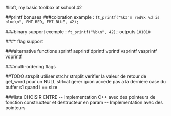 #libft, my basic toolbox at school 42

##printf bonuses
###coloration
example : ``ft_printf("%kI'm red%k %d is blue\n", FMT_RED, FMT_BLUE, 42);``

###binary support
exemple : ``ft_printf("%b\n", 42);``
outputs ``101010``

###\* flag support

###alternative functions
sprintf
asprintf
dprintf
vprintf
vsprintf
vasprintf
vdprintf

###multi-ordering flags

##TODO
strsplit utiliser strchr
strsplit verifier la valeur de retour de get\_word pour un NULL
strlcat gerer quon accede pas a la derniere case du buffer s1 quand i == size

###lists
CHOISIR ENTRE
-- Implementation C++ avec des pointeurs de fonction constructeur et destructeur en param
-- Implementation avec des pointeurs
